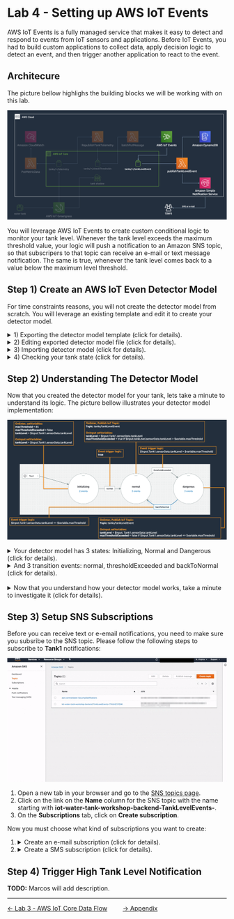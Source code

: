 # Lab 4 - Setting up AWS IoT Events

AWS IoT Events is a fully managed service that makes it easy to detect and respond to events from IoT sensors and applications. Before IoT Events, you had to build custom applications to collect data, apply decision logic to detect an event, and then trigger another application to react to the event. 

## Architecure

The picture bellow highlighs the building blocks we will be working with on this lab.

![](../imgs/lab4/fig1.png)

You will leverage AWS IoT Events to create custom conditional logic to monitor your tank level. Whenever the tank level exceeds the maximum threshold value, your logic will push a notification to an Amazon SNS topic, so that subscripers to that topic can receive an e-mail or text message notification. The same is true, whenever the tank level comes back to a value below the maximum level threshold.

## Step 1) Create an AWS IoT Even Detector Model

For time constraints reasons, you will not create the detector model from scratch. You will leverage an existing template and edit it to create your detector model.

<details>
    <summary>1) Exporting the detector model template (click for details).</summary>

![](../imgs/lab4/fig2.gif)
1. Open a new tab in your browser and go to the [IoT Events Detector models page](https://us-east-1.console.aws.amazon.com/iotevents/home?region=us-east-1#/detectormodel).
2. On the **Detector models** table, click the radio button to the left of the **TankLevelThresholds** detector model and then click **Actions**>**Export detector model**.
3. A pop up dialog will show up, click **Export** and save it as a file on your computer and close the pop up dialog.
</details>

<details>
    <summary>2) Editing exported detector model file (click for details).</summary>

![](../imgs/lab4/fig3.gif)

1. Open the file, replace every occurence of **input.tankLevel** for **input.Tank1** and save it.

> **Note:** For documentation purpose, we will assume you are monitoring **Tank1**. If you are using another tank, please use your tank name. For example, if you are working on **Tank2**, you will replace every occurence of **input.tankLevel** for **input.Tank2**.
</details>

<details>
    <summary>3) Importing detector model (click for details).</summary>

> **Note:** For documentation purpose, we will assume you are monitoring **Tank1**. If you are using another tank, please replace any occurances of **Tank1** by your tank name.

![](../imgs/lab4/fig4.gif)

1. Go back to the [IoT Events Detector models page](https://us-east-1.console.aws.amazon.com/iotevents/home?region=us-east-1#/detectormodel). On the **Detector models** table, click **Actions**>**Import detector model**
2. A pop up dialog will show up, click **Import**, select the file you edited and click open.
3. On the top right corner of the screen, click **Publish**.
4. A pop up dialog will open. Change the **Detector model name** from TankLevelThresholds to **Tank1** and click **Save and publish**.
5. On the top right corner of the screen, click **Publish**. You will be redirected to the main detector models screen.
</details>

<details>
    <summary>4) Checking your tank state (click for details).</summary>

> **Note:** For documentation purpose, we will assume you are monitoring **Tank1**. If you are using another tank, please click on the appropriate tank link.
> 

![](../imgs/lab4/fig5.gif)

1. On the **Detector models** table, click on **Tank1** link on the **Name** column.
2. On the **Detectors** panel, you should see your tank state up in up to 15 seconds.
3. Click on **Tank1** under the **Key value** column. You will then be able to see more information about your tank on the **Variables** panel.
</details>


## Step 2) Understanding The Detector Model
Now that you created the detector model for your tank, lets take a minute to understand its logic. The picture bellow illustrates your detector model implementation:

![](../imgs/lab4/fig6.png)

<details>
    <summary>Your detector model has 3 states: Initializing, Normal and Dangerous (click for details).</summary>

1. **Initializing:** After you publish your detector mode, whenever it receives the first input data, it will go to the initializing state. The state has 2 events:
   1. **OnEnter:** Whenever the detector model enters this state, it initializes the following variables:
      1. **maxThreshold:** set to 85(%).
      2. **maxThresholdExceeded:** set to false.
      3. **tankLevel:** set to whatever tankLevel we are receiving as input from the tank.
   2. **OnIput:** Whenever we are on that state and receive new inputs, we set the **tankLevel** variable to the value we are receiving from the tank.
2. **Normal:** This is the state that the water tank should be whenever its **tankLevel** is not greater than **maxThreshold** (85%). This state has 3 events:
   1. **OnEnter:** Whenever we enter the into the normal state coming from the dangerous state (not the initializing state), we publish a message into **tanks/Tank1/tankLevelEvent** so that we can record that event into DynamoDB and send an SNS notification for subscribed users.
   2. **OnInput:** Whenever we receive new data from the tanks, we set the following variables:
      1. **tankLevel:** set to whatever tankLevel we are receiving as input from the tank.
      2. **maxThresholdExceeded:** set to true if the tank level that we are receiving from the water tank is greater than **maxThreshold** (85%). Otherwise we set it to false.
3. **Dangerous:** This is the state that the water tank should be whenever its **tankLevel** is greater than **maxThreshold** (85%). This state has 3 events:
   1. **OnEnter:** Every single time we enter this state, we publish a message into **tanks/Tank1/tankLevelEvent** so that we can record that event into DynamoDB and send an SNS notification for subscribed users.
   2. **OnInput:** Whenever we receive new data from the tanks, we set the following variables:
      1. **tankLevel:** set to whatever tankLevel we are receiving as input from the tank.
      2. **maxThresholdExceeded:** set to false if the tank level that we are receiving from the water tank is less than or equal to **maxThreshold** (85%). Otherwise we set it to false.
</details>
<details>
    <summary>And 3 transition events: normal, thresholdExceeded and backToNormal (click for details).</summary>

1. **normal**: Whenever we enter the **Initializing** state, we will initialize the variables and always transition to the **Normal** state.
2. **thresholdExceeded:** While in the **Normal** state, whenever the **thresholdExceeded** variable is **true**, we move into the **Dangerous** state.
3. **backToNormal:** While in the **Dangerous** state, whenever the **thresholdExceeded** variable is **false**, we move into the **Normal** state.
</details>

<br/>


<details>
   <summary>Now that you understand how your detector model works, take a minute to investigate it (click for details).</summary>

   > **Note:** For documentation purpose, we will assume you are monitoring **Tank1**. If you are using another tank, please click on the respective tank link.

   ![](../imgs/lab4/fig7.gif)

   1. Open a new tab in your browser and go to the [IoT Events Detector models page](https://us-east-1.console.aws.amazon.com/iotevents/home?region=us-east-1#/detectormodel).
   2. Click **Tank1** on the Name colum and then click **Edit** on the top right.
   3. You should be able to cick the states and transition events and inspect the actions on the form on the right.
   4. When you are done, click on the menu item on the top left and then **Detector models** to make sure you don't apply any changes to your model.
</details>



## Step 3) Setup SNS Subscriptions

Before you can receive text or e-email notifications, you need to make sure you subsribe to the SNS topic. Please follow the following steps to subscribe to **Tank1** notifications:

![](../imgs/lab4/fig8.gif)

1. Open a new tab in your browser and go to the [SNS topics page](https://console.aws.amazon.com/sns/v3/home?region=us-east-1#/topics).
2. Click on the link on the **Name** column for the SNS topic with the name starting with **iot-water-tank-workshop-backend-TankLevelEvents-**.
3. On the **Subscriptions** tab, click on **Create subscription**.

Now you must choose what kind of subscriptions you want to create:

   1. <details>
         <summary>Create an e-mail subscription (click for details).</summary>

         > **Note:** For documentation purpose, we will assume you are monitoring **Tank1**. If you are using another tank, please use your tank name.

         1. On the **Protocol** field, select **Email.**.
         2. On the **Endpoint** field, type a valid e-mail that you can access during this lab.
         3. Since this SNS topic will receive notifications for all the water tanks on this workshops, you want to use a subscription filter polict, so you only receive notifications for Tank1. In order to do that, expand the **Subscription filter policy** panel and type the text bellow on the **JSON editor**:
         ```json
         {
           "tankId": ["Tank1"]
         }
         ```
         1. Click **Create subscription**.
         2. <details>
               <summary>Make sure you check your e-mail and confirm the subscription (click for details).</summary>

               ![](../imgs/lab4/fig9.gif)

               1. Your subscription will show up the a **Pending confirmation** status. To confirm the subscription, check your email inbox for an email from **AWS Notifications** with the title **AWS Notification - Subscription Confirmation**.
               2. Open that e-mail and click on the **Confirm subscription** link. You should see a web page saying **Subscription confirmed!**.
               3. Get back to the aws console listing all the subscriptions and refresh the page on your browser. Your subscruptions should now show a **Confirmed** status.
            </details>
      </details>
   
   2. <details>
         <summary>Create a SMS subscription (click for details).</summary>

         ![](../imgs/lab4/fig10.gif)

         > **Note:** For documentation purpose, we will assume you are monitoring **Tank1**. If you are using another tank, please use your tank name.

         1. On the **Subscriptions** tab, click on **Create subscription**.
         2. On the **Protocol** field, select **SMS.**.
         3. On the **Endpoint** field, type a valid mobile number that can receive notifications from Amazon SNS.
         4. Since this SNS topic will receive notifications for all the water tanks on this workshops, you want to use a subscription filter polict, so you only receive notifications for Tank1. In order to do that, expand the **Subscription filter policy** panel and type the text bellow on the **JSON editor**:
         ```json
         {
           "tankId": ["Tank1"]
         }
         ```
         1. Click **Create subscription**.
   </details>

## Step 4) Trigger High Tank Level Notification
**TODO:** Marcos will add description.


---
[<- Lab 3 - AWS IoT Core Data Flow](3-iot-core-data-flow.md)&nbsp;&nbsp;&nbsp;&nbsp;&nbsp;&nbsp;&nbsp;&nbsp;&nbsp;[-> Appendix](../appendix/appendix.md)